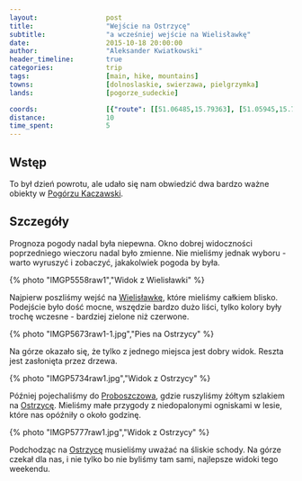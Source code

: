 ```yaml
---
layout:                 post
title:                  "Wejście na Ostrzycę"
subtitle:               "a wcześniej wejście na Wielisławkę"
date:                   2015-10-18 20:00:00
author:                 "Aleksander Kwiatkowski"
header_timeline:        true
categories:             trip
tags:                   [main, hike, mountains]
towns:                  [dolnoslaskie, swierzawa, pielgrzymka]
lands:                  [pogorze_sudeckie]

coords:                 [{"route": [[51.06485,15.79363], [51.05945,15.76968], [51.06021,15.76135], [51.05584,15.76333], [51.05751,15.76200], [51.05948,15.77080]], "type": "hike"}, {"route": [[51.03117,15.86994], [51.03293,15.87155], [51.03655,15.86771], [51.03897,15.86816]], "type": "hike"}, {"route": [[51.03284,15.87165], [51.03570,15.87541], [51.03682,15.87253]], "type": "hike"}, {"route": [[51.02771,15.87011], [51.03691,15.82837], [51.05202,15.79361], [51.07117,15.79524], [51.07867,15.80417], [51.11796,15.81473], [51.11441,15.88751], [51.12669,15.90124], [51.13682,15.92425], [51.13084,15.92940]], "type": "car"}, {"route": [[51.19209,16.12741], [51.21221,16.16311], [51.21231,16.22182], [51.24102,16.27332], [51.27174,16.35434], [51.27185,16.35331], [51.28785,16.34765], [51.30213,16.39709], [51.37473,16.44103], [51.40858,16.44189], [51.43737,16.51313], [51.45470,16.52875], [51.46647,16.61321]], "type": "car"}]
distance:               10
time_spent:             5
---
```


[wiki-pogorze]:          https://pl.wikipedia.org/wiki/Pog%C3%B3rze_Kaczawskie
[wiki-organy]:           https://pl.wikipedia.org/wiki/Organy_Wielis%C5%82awskie
[wiki-proboszczow]:      https://pl.wikipedia.org/wiki/Proboszcz%C3%B3w
[wiki-ostrzyca]:         https://pl.wikipedia.org/wiki/Ostrzyca_(Pog%C3%B3rze_Kaczawskie)


Wstęp
-----

To był dzień powrotu, ale udało się nam obwiedzić dwa bardzo ważne obiekty w
[Pogórzu Kaczawski][wiki-pogorze].

Szczegóły
---------

Prognoza pogody nadal była niepewna. Okno dobrej widoczności poprzedniego wieczoru nadal było zmienne.
Nie mieliśmy jednak wyboru - warto wyruszyć i zobaczyć, jakakolwiek pogoda by była.

{% photo "IMGP5558raw1","Widok z Wielisławki" %}

Najpierw poszliśmy wejść na [Wielisławkę][wiki-organy], które mieliśmy całkiem blisko.
Podejście było dość mocne, wszędzie bardzo dużo liści, tylko kolory były trochę wczesne -
bardziej zielone niż czerwone.

{% photo "IMGP5673raw1-1.jpg","Pies na Ostrzycy" %}

Na górze okazało się, że tylko z jednego miejsca jest dobry widok. Reszta jest zasłonięta przez drzewa.

{% photo "IMGP5734raw1.jpg","Widok z Ostrzycy" %}

Później pojechaliśmy do [Proboszczowa][wiki-proboszczow], gdzie ruszyliśmy żółtym szlakiem
na [Ostrzycę][wiki-ostrzyca]. Mieliśmy małe przygody z niedopalonymi ogniskami w lesie,
które nas opóźniły o około godzinę.

{% photo "IMGP5777raw1.jpg","Widok z Ostrzycy" %}

Podchodząc na [Ostrzycę][wiki-ostrzyca] musieliśmy uważać na śliskie schody.
Na górze czekał dla nas, i nie tylko bo nie byliśmy tam sami, najlepsze widoki tego
weekendu.
